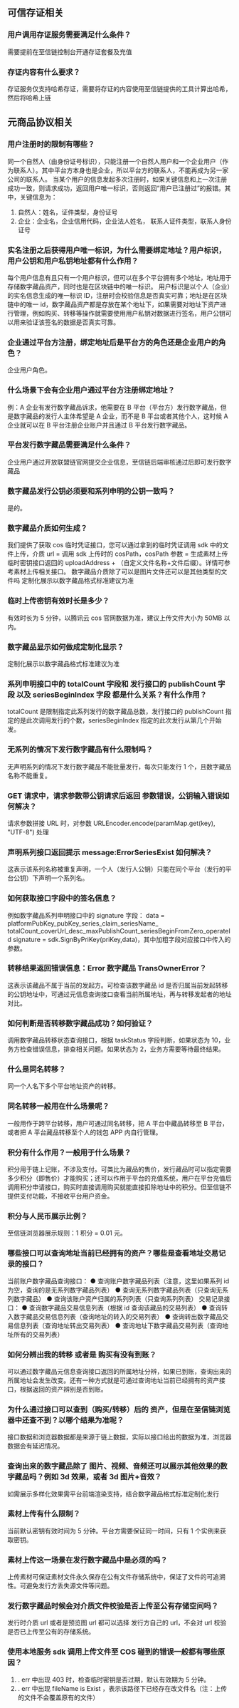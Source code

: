 ## 可信存证相关
### 用户调用存证服务需要满足什么条件？
需要提前在至信链控制台开通存证套餐及充值

### 存证内容有什么要求？
存证服务仅支持哈希存证，需要将存证的内容使用至信链提供的工具计算出哈希，然后将哈希上链

## 元商品协议相关

### 用户注册时的限制有哪些？
同一个自然人（由身份证号标识），只能注册一个自然人用户和一个企业用户（作为联系人）。其中平台方本身也是企业，所以平台方的联系人，不能再成为另一家公司的联系人。
当某个用户的信息发起多次注册时，如果关键信息和上一次注册成功一致，则请求成功，返回用户唯一标识，否则返回“用户已注册过”的报错。其中，关键信息为：
1. 自然人：姓名，证件类型，身份证号
2. 企业：企业名，企业信用代码，企业法人姓名， 联系人证件类型，联系人身份证号

### 实名注册之后获得用户唯一标识，为什么需要绑定地址？用户标识，用户公钥和用户私钥地址都有什么作用？
每个用户信息有且只有一个用户标识，但可以在多个平台拥有多个地址，地址用于存储数字藏品资产，同时也是在区块链中的唯一标识。
用户标识是以个人（企业）的实名信息生成的唯一标识 ID，注册时会校验信息是否真实可靠；地址是在区块链中的唯一 id，数字藏品资产都是存放在某个地址下，如果需要对地址下资产进行管理，例如购买、转移等操作就需要使用用户私钥对数据进行签名，用户公钥可以用来验证该签名的数据是否真实可靠。

### 企业通过平台方注册，绑定地址后是平台方的角色还是企业用户的角色？
企业用户角色。

### 什么场景下会有企业用户通过平台方注册绑定地址？
例：A 企业有发行数字藏品诉求，他需要在 B 平台（平台方）发行数字藏品，但是数字藏品的发行人主体希望是 A 企业，而不是 B 平台或者其他个人，这时候 A 企业就可以在 B 平台注册企业账户并且通过 B 平台发行数字藏品。

### 平台发行数字藏品需要满足什么条件？
企业用户通过开放联盟链官网提交企业信息，至信链后端审核通过后即可发行数字藏品

### 数字藏品发行公钥必须要和系列申明的公钥一致吗？
是的。

### 数字藏品介质如何生成？
我们提供了获取 cos 临时凭证接口，您可以通过拿到的临时凭证调用 sdk 中的文件上传，介质 url = 调用 sdk 上传时的 cosPath，cosPath 参数 = 生成素材上传临时密钥接口返回的 uploadAddress + （自定义文件名称+文件后缀）。详情可参考素材上传相关接口。
数字藏品介质除了可以是图片文件还可以是其他类型的文件吗
定制化展示以数字藏品格式标准建议为准

### 临时上传密钥有效时长是多少？
有效时长为 5 分钟，以腾讯云 cos 官网数据为准，建议上传文件大小为 50MB 以内。

### 数字藏品显示如何做成定制化显示？
定制化展示以数字藏品格式标准建议为准

### 系列申明接口中的 totalCount 字段和 发行接口的 publishCount 字段 以及 seriesBeginIndex 字段 都是什么关系？有什么作用？
totalCount 是限制指定此系列发行的数字藏品总数，发行接口的 publishCount 指定的是此次调用发行的个数，seriesBeginIndex 指定的此次发行从第几个开始发。

### 无系列的情况下发行数字藏品有什么限制吗？
无声明系列的情况下发行数字藏品不能批量发行，每次只能发行 1 个，且数字藏品名称不能重复。

### GET 请求中，请求参数带公钥请求后返回 参数错误，公钥输入错误如何解决？
请求参数拼接 URL 时，对参数 URLEncoder.encode(paramMap.get(key), "UTF-8") 处理

### 声明系列接口返回提示 message:ErrorSeriesExist 如何解决？
这表示该系列名称被重复声明，一个人（发行人公钥）只能在同个平台（发行的平台公钥）下声明一个系列名。

### 如何获取接口字段中的签名信息？
例如数字藏品系列申明接口中的 signature 字段：
data = platformPubKey_pubKey_series_claim_seriesName_ totalCount_coverUrl_desc_maxPublishCount_seriesBeginFromZero_operateId
 signature = sdk.SignByPriKey(priKey,data)，其中加粗字段对应接口中传入的参数。

### 转移结果返回错误信息：Error 数字藏品 TransOwnerError？
这表示该藏品不属于当前的发起方。可检查该数字藏品 id 是否归属当前发起转移的公钥地址中，可通过元信息查询接口查看当前所属地址，再与转移发起者的地址对比。

### 如何判断是否转移数字藏品成功？如何验证？
调用数字藏品转移状态查询接口，根据 taskStatus 字段判断，如果状态为 10，业务方检查错误信息，排查相关问题。如果状态为 2，业务方需要等待最终结果。
  
### 什么是同名转移？
同一个人名下多个平台地址资产的转移。

### 同名转移一般用在什么场景呢？
一般用作于跨平台转移，用户可通过同名转移，把 A 平台中藏品转移至 B 平台，或者把 A 平台藏品转移至个人的钱包 APP 内自行管理。

### 积分有什么作用？一般用于什么场景？
积分用于链上记账，不涉及支付。可类比为藏品的售价，发行藏品时可以指定需要多少积分（即售价）才能购买；还可以作用于平台的充值系统，用户在平台充值后调用积分申请接口，购买时直接调用购买就能直接扣除地址中的积分。但至信链不提供支付功能，不接收平台用户资金。

### 积分与人民币展示比例？
至信链浏览器展示规则：1 积分 = 0.01 元。

### 哪些接口可以查询地址当前已经拥有的资产？哪些是查看地址交易记录的接口？
当前账户数字藏品查询接口：
● 查询账户数字藏品列表（注意，这里如果系列 id 为空，查询的是无系列数字藏品列表）
● 查询无系列数字藏品列表（只查询无系列数字藏品）
● 查询该账户资产归属的系列列表（只查询系列列表）
交易记录接口：
● 查询数字藏品交易信息列表（根据 id 查询该藏品的交易列表）
● 查询转入数字藏品交易信息列表（查询地址的转入的交易列表）
● 查询转出数字藏品交易信息列表（查询地址转出交易列表）
● 查询地址下数字藏品交易列表（查询地址所有的交易列表）

### 如何分辨出我的转移 或者是 购买有没有到账？
可以通过数字藏品元信息查询接口返回的所属地址分辨，如果已到账，查询出来的所属地址会发生改变。还有一种方式就是可通过查询地址当前已经拥有的资产接口，根据返回的资产辨别是否到账。

### 为什么通过接口可以查到（购买/转移）后的 资产，但是在至信链浏览器中还查不到？以哪个结果为准呢？
接口数据和浏览器数据都是来源于链上数据，实际以接口给出的数据为准，浏览器数据会有延迟情况。

### 查询出来的数字藏品除了 图片、视频、音频还可以展示其他效果的数字藏品吗？例如 3d 效果，或者 3d 图片+音效？
如需展示多样化效果需平台前端渲染支持，结合数字藏品格式标准定制化发行

### 素材上传有什么限制？
当前默认密钥有效时间为 5 分钟。平台方需要保证同一时间，只有 1 个实例来获取密钥。

### 素材上传这一场景在发行数字藏品中是必须的吗？
上传素材可保证素材文件永久保存在公有文件存储系统中，保证了文件的可追溯性。可避免发行方丢失源文件等问题。

### 发行数字藏品时候会对介质文件校验是否上传至公有存储空间吗？
发行时介质 url 或者是预览图 url 都可以选择 发行方自己的 url，不会对 url 校验是否已上传至公有的存储系统。

### 使用本地服务 sdk 调用上传文件至 COS 碰到的错误一般都有哪些原因？
1.  . err 中出现 403 时，检查临时密钥是否过期，默认有效期为 5 分钟。
2. . err 中出现 fileName is Exist ，表示该路径下已经存在改文件名（注：上传的文件不会覆盖原有的文件）
